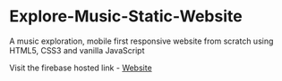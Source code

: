 # Explore-Music-Static-Website
A music exploration, mobile first responsive website from scratch using HTML5, CSS3 and vanilla JavaScript 

Visit the firebase hosted link - [Website](https://explore-music.web.app/)
